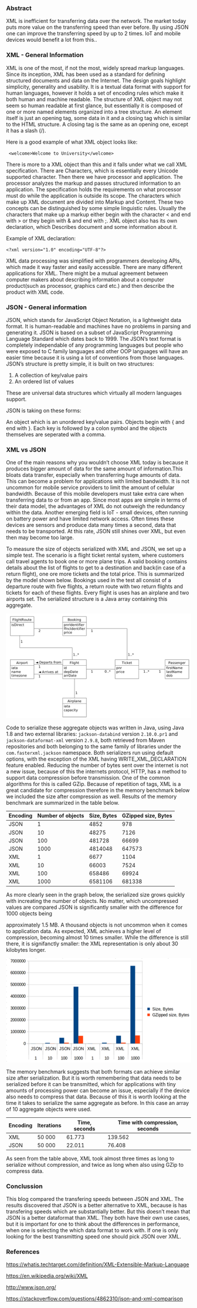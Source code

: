 

### Abstract

XML is inefficient for transferring data over the network.
The market today puts more value on the transferring speed than ever before. 
By using JSON one can improve the transferring speed by up to 2 times.
IoT and mobile devices would benefit a lot from this.. 


### XML - General Information

XML is one of the most, if not the most, widely spread markup languages. Since its inception, XML has been used as a standard for defining structured documents and data on the Internet. The design goals highlight simplicity, generality and usability. It is a textual data format with support for human languages, however it holds a set of encoding rules which make it both human and machine readable.
The structure of XML object may not seem so human readable at first glance, but essentially it is composed of one or more named elements organized into a tree structure. An element itself is just an opening tag, some data in it and a closing tag which is similar to the HTML structure. A closing tag is the same as an opening one, except it has a slash (/). 

Here is a good example of what XML object looks like:
``` 
 <welcome>Welcome to University</welcome>
```
There is more to a XML object than this and it falls under what we call XML specification. There are Characters, which is essentially every Unicode supported character. Then there we have processor and application.
The processor analyzes the markup and passes structured information to an application.
The specification holds the requirements on what processor must do while the application is outside its scope. The characters which make up XML document are divided into Markup and Content. These two concepts can be distinguished by some simple linguistic rules.
Usually the characters that make up a markup either begin with the character < and end with > or they begin with & and end with ;. XML object also has its own declaration, which 
Describes document and some information about it. 

Example of XML declaration:

```
<?xml version="1.0" encoding="UTF-8"?>
```

XML data processing was simplified with programmers developing APIs, which made it way faster and easily accessible. There are many different applications for XML. There might be a mutual agreement between computer makers about describing information about a computer product(such as processor, graphics card etc.) and then describe the product with XML code.

### JSON - General information

JSON, which stands for JavaScript Object Notation, is a lightweight data format.
It is human-readable and machines have no problems in parsing and generating it.
JSON is based on a subset of JavaScript Programming Language Standard which dates back to 1999. The JSON’s text format is completely independable of any programming languages but people who were exposed to C family languages and other OOP languages will have an easier time because it is using a lot of conventions from those languages. JSON’s structure is pretty simple, it is built on two structures:

1. A collection of key/value pairs
2. An ordered list of   values

These are universal data structures which virtually all modern languages support. 

JSON is taking on these forms:

An object which is an unordered key/value pairs. Objects begin with { and end with }.
Each key is followed by a colon symbol and the objects themselves are seperated with a comma.


### XML vs JSON

One of the main reasons why you wouldn’t choose XML today is because it produces bigger amount of data for the same amount of information.This bloats data transfer, especially when transferring huge amounts of data. This can become a problem for applications with limited bandwidth. It is not uncommon for mobile service providers to limit the amount of cellular bandwidth. Because of this mobile developers must take extra care when transferring data to or from an app. Since most apps are simple in terms of their data model, the advantages of XML do not outweigh the redundancy within the data. 
Another emerging field is IoT - small devices, often running on battery power and have limited network access. Often times these devices are sensors and produce data many times a second, data that needs to be transported. At this rate, JSON still shines over XML, but even then may become too large.

To measure the size of objects serialized with XML and JSON, we set up a simple test. The scenario is a flight ticket rental system, where customers call travel agents to book one or more plane trips. A valid booking contains details about the list of flights to get to a destination and back(in case of a return flight), one ore more tickets and the total price. This is summarized by the model shown below. Bookings used in the test all consist of a departure route with five flights, a return route with two return flights and tickets for each of these flights. Every flight is uses has an airplane and two airports set. The serialized structure is a Java array containing this aggregate.

![](./assets/UML.png)

Code to serialize these aggregate objects was written in Java, using Java 1.8 and two external libraries: `jackson-databind` version `2.10.0.pr1` and `jackson-dataformat-xml` version `2.9.8`, both retrieved from Maven repositories and both belonging to the same family of libraries under the `com.fasterxml.jackson` namespace. Both serializers run using default options, with the exception of the XML having WRITE_XML_DECLARATION feature enabled.
Reducing the number of bytes sent over the internet is not a new issue, because of this the internets protocol, HTTP, has a method to support data compression before transmission. One of the common algorithms for this is called GZip. Because of repetition of tags, XML is a great candidate for compression therefore in the memory benchmark below we included  the size after compression as well. Results of the memory benchmark are summarized in the table below.


Encoding   |   Number of objects   | Size, Bytes | GZipped size, Bytes |
|----------|-----------------------|-------------|---------------------|
| JSON 	| 1 |	4852     	| 978 |
| JSON | 10 | 48275 | 7126 |
| JSON | 100 | 481728 | 66699 |
| JSON | 1000 | 4814048 | 647573 |
| XML  	| 1 |	6677     	|      	1104    	|
| XML  	| 10 |	66003     	|      	7524    	|
| XML  	| 100 |	658486     	|      	69924    	|
| XML             | 1000 | 6581106 | 681338 |

As more clearly seen in the graph below, the serialized size grows quickly with increating the number of objects. No matter, which uncompressed values are compared JSON is significantly smaller with the difference for 1000 objects being 

approximately 1.5 MB. A thousand objects is not uncommon when it comes to application data. As expected, XML achieves a higher level of compression, becoming almost 10 times smaller. While the difference is still there, it is signifanctly smaller: the XML representation is only about 30 kilobytes longer.

![](./assets/fig_1.png)

The memory benchmark suggests that both formats can achieve similar size after serialization. But it is worth remembering that data needs to be serialized before it can be transmitted, which for applications with tiny amounts of processing power can become an issue, especially if the device also needs to compress that data. Because of this it is worth looking at the time it takes to serialize the same aggregate as before. In this case an array of 10 aggregate objects were used. 

 Encoding | Iterations | Time, seconds | Time with compression, seconds
--- | --- | --- | --- 
| XML  	| 50 000  | 61.773 |  139.562 
| JSON 	| 50 000  | 22.011 | 76.408 

As seen from the table above, XML took almost three times as long to serialize without compression, and twice as long when also using GZip to compress data. 


### Conclussion

This blog compared the transfering speeds between JSON and XML. The results discovered that JSON is a better alternative to XML, because is has transfering speeds which are substantially better. But this doesn’t mean that JSON is a better dataformat than XML. They both have their own use cases, but it is important for one to think about the differences in performance, when one is selecting the which data format to work with.
If one is only looking for the best transmitting speed one should pick JSON over XML.



### References

https://whatis.techtarget.com/definition/XML-Extensible-Markup-Language

https://en.wikipedia.org/wiki/XML

http://www.json.org/

https://stackoverflow.com/questions/4862310/json-and-xml-comparison
